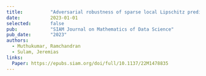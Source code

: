 ```yaml
---
title:          "Adversarial robustness of sparse local Lipschitz predictors"
date:           2023-01-01
selected:       false
pub:            "SIAM Journal on Mathematics of Data Science"
pub_date:       "2023"
authors:
  - Muthukumar, Ramchandran
  - Sulam, Jeremias
links:
  Paper: https://epubs.siam.org/doi/full/10.1137/22M1478835
---
```

